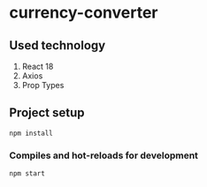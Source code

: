 # currency-converter

## Used technology
1) React 18
2) Axios
3) Prop Types

## Project setup
```
npm install
```

### Compiles and hot-reloads for development
```
npm start
```

